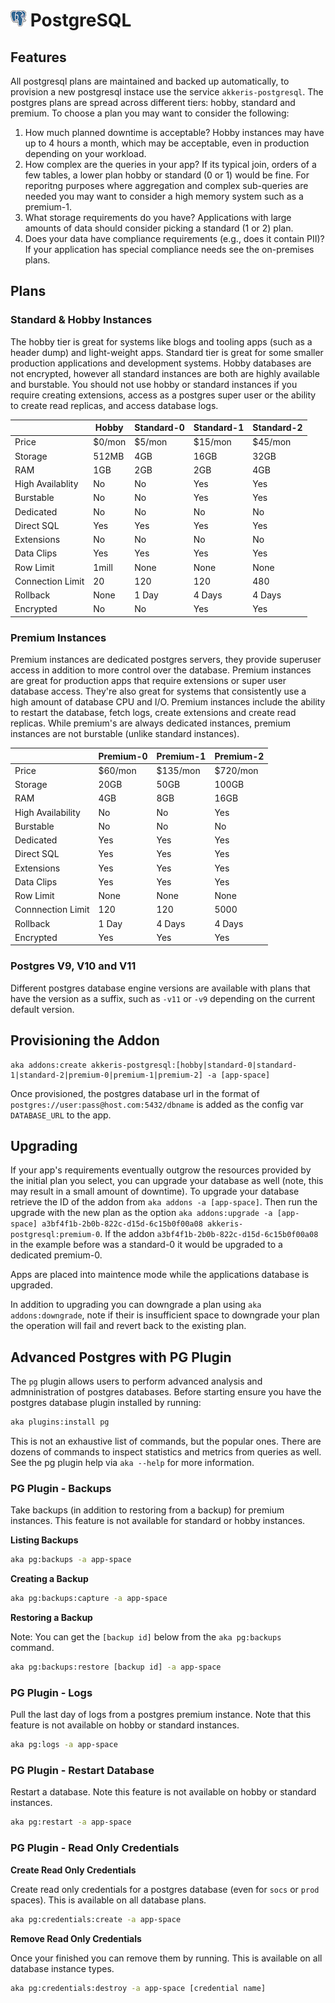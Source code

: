 # ![PostgreSQL Logo](../assets/postgres-small.png "PostgreSQL") PostgreSQL

## Features

All postgresql plans are maintained and backed up automatically, to provision a new postgresql instace use the service `akkeris-postgresql`. The postgres plans are spread across different tiers: hobby, standard and premium. To choose a plan you may
want to consider the following:

1. How much planned downtime is acceptable? Hobby instances may have up to 4 hours a month, which may be acceptable, even in production depending on your workload.
3. How complex are the queries in your app? If its typical join, orders of a few tables, a lower plan hobby or standard (0 or 1) would be fine. For reporitng purposes where aggregation and complex sub-queries are needed you may want to consider a high memory system such as a premium-1.
3. What storage requirements do you have? Applications with large amounts of data should consider picking a standard (1 or 2) plan.
4. Does your data have compliance requirements (e.g., does it contain PII)? If your application has special compliance needs see the on-premises plans.

## Plans

### Standard &amp; Hobby Instances

The hobby tier is great for systems like blogs and tooling apps (such as a header dump) and light-weight apps. Standard tier is great for some smaller production applications and development systems. Hobby databases are not encrypted, however all standard instances are both are highly available and burstable. You should not use hobby or standard instances if you require creating extensions, access as a postgres super user or the ability to create read replicas, and access database logs.

|                    | Hobby       | Standard-0 | Standard-1   | Standard-2   |
|--------------------|-------------|------------|--------------|--------------|
| Price              | $0/mon      | $5/mon     | $15/mon      | $45/mon      |
| Storage            | 512MB       | 4GB        | 16GB         | 32GB         |
| RAM                | 1GB         | 2GB        | 2GB          | 4GB          |
| High Availablity   | No          | No         | Yes          | Yes          |
| Burstable          | No          | No         | Yes          | Yes          |
| Dedicated          | No          | No         | No           | No           |
| Direct SQL         | Yes         | Yes        | Yes          | Yes          |
| Extensions         | No          | No         | No           | No           |
| Data Clips         | Yes         | Yes        | Yes          | Yes          |
| Row Limit          | 1mill       | None       | None         | None         |
| Connection Limit   | 20          | 120        | 120          | 480          |
| Rollback           | None        | 1 Day      | 4 Days       | 4 Days       |
| Encrypted          | No          | No         | Yes          | Yes          |



### Premium Instances

Premium instances are dedicated postgres servers, they provide superuser access in addition to more control over the database. Premium instances are great for production apps that require extensions or super user database access. They're also great for systems that consistently use a high amount of database CPU and I/O. Premium instances include the ability to restart the database, fetch logs, create extensions and create read replicas. While premium's are always dedicated instances, premium instances are not burstable (unlike standard instances). 

|                    | Premium-0 | Premium-1 | Premium-2 |
|--------------------|-----------|-----------|-----------|
| Price              | $60/mon   | $135/mon  | $720/mon  |
| Storage            | 20GB      | 50GB      | 100GB     |
| RAM                | 4GB       | 8GB       | 16GB      |
| High Availability  | No        | No        | Yes       |
| Burstable          | No        | No        | No        |
| Dedicated          | Yes       | Yes       | Yes       |
| Direct SQL         | Yes       | Yes       | Yes       |
| Extensions         | Yes       | Yes       | Yes       |
| Data Clips         | Yes       | Yes       | Yes       |
| Row Limit          | None      | None      | None      |
| Connnection Limit  | 120       | 120       | 5000      |
| Rollback           | 1 Day     | 4 Days    | 4 Days    |
| Encrypted          | Yes       | Yes       | Yes       |


### Postgres V9, V10 and V11

Different postgres database engine versions are available with plans that have the version as a suffix, such as `-v11` or `-v9` depending on the current default version.

## Provisioning the Addon

```shell
aka addons:create akkeris-postgresql:[hobby|standard-0|standard-1|standard-2|premium-0|premium-1|premium-2] -a [app-space]
```

Once provisioned, the postgres database url in the format of `postgres://user:pass@host.com:5432/dbname` is added as the config var `DATABASE_URL` to the app.

## Upgrading

If your app's requirements eventually outgrow the resources provided by the initial plan you select, you can upgrade your database as well (note, this may result in a small amount of downtime). To upgrade your database retrieve the ID of the addon from `aka addons -a [app-space]`.  Then run the upgrade with the new plan as the option `aka addons:upgrade -a [app-space] a3bf4f1b-2b0b-822c-d15d-6c15b0f00a08 akkeris-postgresql:premium-0`.  If the addon `a3bf4f1b-2b0b-822c-d15d-6c15b0f00a08` in the example before was a standard-0 it would be upgraded to a dedicated premium-0.

Apps are placed into maintence mode while the applications database is upgraded.

In addition to upgrading you can downgrade a plan using `aka addons:downgrade`, note if their is insufficient space to downgrade your plan the operation will fail and revert back to the existing plan.

## Advanced Postgres with PG Plugin

The `pg` plugin allows users to perform advanced analysis and admninistration of postgres databases. Before starting ensure you have the postgres database plugin installed by running:

```bash
aka plugins:install pg
```

This is not an exhaustive list of commands, but the popular ones. There are dozens of commands to inspect statistics and metrics from queries as well. See the pg plugin help via `aka --help` for more information.

### PG Plugin - Backups

Take backups (in addition to restoring from a backup) for premium instances.  This feature is not available for standard or hobby instances.


**Listing Backups**

```bash
aka pg:backups -a app-space
```

**Creating a Backup**

```bash
aka pg:backups:capture -a app-space
```

**Restoring a Backup**

Note: You can get the `[backup id]` below from the `aka pg:backups` command.

```bash
aka pg:backups:restore [backup id] -a app-space
```

### PG Plugin - Logs

Pull the last day of logs from a postgres premium instance. Note that this feature is not available on hobby or standard instances.

```bash
aka pg:logs -a app-space
```

### PG Plugin - Restart Database

Restart a database. Note this feature is not available on hobby or standard instances.

```bash
aka pg:restart -a app-space
```

### PG Plugin - Read Only Credentials

**Create Read Only Credentials**

Create read only credentials for a postgres database (even for `socs` or `prod` spaces). This is available on all database plans.

```bash
aka pg:credentials:create -a app-space
```

**Remove Read Only Credentials**

Once your finished you can remove them by running. This is available on all database instance types.

```bash
aka pg:credentials:destroy -a app-space [credential name]
```


